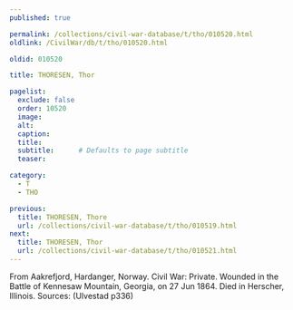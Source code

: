 ```yaml
---
published: true

permalink: /collections/civil-war-database/t/tho/010520.html
oldlink: /CivilWar/db/t/tho/010520.html

oldid: 010520

title: THORESEN, Thor

pagelist:
  exclude: false
  order: 10520
  image: 
  alt:
  caption:
  title:
  subtitle:      # Defaults to page subtitle
  teaser:

category: 
  - T 
  - THO

previous:
  title: THORESEN, Thore
  url: /collections/civil-war-database/t/tho/010519.html  
next:
  title: THORESEN, Thor
  url: /collections/civil-war-database/t/tho/010521.html   
---
```

From Aakrefjord, Hardanger, Norway. Civil War: Private. Wounded in the Battle of Kennesaw Mountain, Georgia, on 27 Jun 1864. Died in Herscher, Illinois. Sources: (Ulvestad p336)